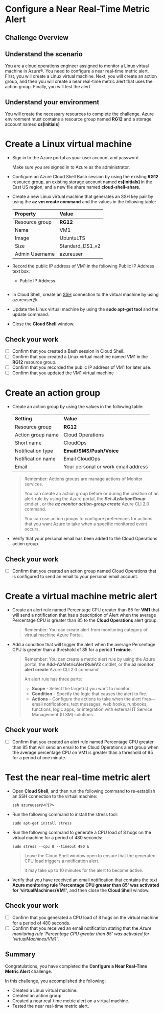 # Configure a Near Real-Time Metric Alert 

## Challenge Overview

## Understand the scenario

You are a cloud operations engineer assigned to monitor a Linux virtual machine in Azure®. You need to configure a near real-time metric alert. First, you will create a Linux virtual machine. Next, you will create an action group, and then you will create a near real-time metric alert that uses the action group. Finally, you will test the alert.

## Understand your environment

You will create the necessary resources to complete the challenge. Azure environment must contains a resource group named **RG12** and a storage account named **cs[initials]**

# Create a Linux virtual machine
- Sign in to the Azure portal as your user account and password.

  Make sure you are signed in to Azure as the administrator.

- Configure an Azure Cloud Shell Bash session by using the existing **RG12** resource group, an existing storage account named **cs[initials]** in the East US region, and a new file share named **cloud-shell-share**.

- Create a new Linux virtual machine that generates an SSH key pair by using the **az vm create command** and the values in the following table:

	| Property       | Value           |
	| :------------- | :-------------- |
	| Resource group | **RG12**        |
	| Name           | VM1             |
	| Image          | UbuntuLTS       |
	| Size           | Standard_DS1_v2 |
	| Admin Username | azureuser       |

- Record the public IP address of VM1 in the following Public IP Address text box:

  - Public IP Address

    ```
    ```

- In Cloud Shell, create an [SSH](https://docs.microsoft.com/en-us/azure/virtual-machines/linux/mac-create-ssh-keys#ssh-into-your-vm) connection to the virtual machine by using azureuser@<PIP>.

- Update the Linux virtual machine by using the **sudo apt-get tool** and the update command.

- Close the **Cloud Shell** window.

## Check your work

- [ ] Confirm that you created a Bash session in Cloud Shell.
- [ ] Confirm that you created a Linux virtual machine named VM1 in the **RG12** resource group.
- [ ] Confirm that you recorded the public IP address of VM1 for later use.
- [ ] Confirm that you updated the VM1 virtual machine

# Create an action group

- Create an action group by using the values in the following table:

  | Setting           | Value                               |
  | :---------------- | :---------------------------------- |
  | Resource group    | **RG12**                            |
  | Action group name | Cloud Operations                    |
  | Short name        | CloudOps                            |
  | Notification type | **Email/SMS/Push/Voice**            |
  | Notification name | Email CloudOps                      |
  | Email             | Your personal or work email address |

  > Remember: Actions groups are manage actions of Monitor services.
  >
  > You can create an action group before or during the creation of an alert rule by using the Azure portal, the ***Set-AzActionGroup*** cmdlet , or the ***az monitor action-group create*** Azure CLI 2.0 command.
  >
  > You can use action groups to configure preferences for actions that you want Azure to take when a specific monitored event occurs.

- Verify that your personal email has been added to the Cloud Operations action group.

## Check your work

- [ ] Confirm that you created an action group named Cloud Operations that is configured to send an email to your personal email account.

# Create a virtual machine metric alert

- Create an alert rule named Percentage CPU greater than 85 for **VM1** that will send a notification that has a description of Alert when the average Percentage CPU is greater than 85 to the **Cloud Operations** alert group.

  > Remember: You can create alert from monitoring category of virtual machine Azure Portal.

- Add a condition that will trigger the alert when the average Percentage CPU is greater than a threshold of 85 for a period **1 minute**.

  > Remember: You can create a metric alert rule by using the Azure portal, the **Add-AzMetricAlertRuleV2** cmdlet, or the **az monitor alert create** Azure CLI 2.0 command.
  >
  > An alert rule has three parts:
  >
  > - **Scope** - Select the target(s) you want to monitor.
  > - **Condition** - Specify the logic that causes the alert to fire.
  > - **Actions** - Configure the actions to take when the alert fires—email notifications, text messages, web hooks, runbooks, functions, logic apps, or integration with external IT Service Management (ITSM) solutions.

## Check your work

- [ ] Confirm that you created an alert rule named Percentage CPU greater than 85 that will send an email to the Cloud Operations alert group when the average percentage CPU on VM1 is greater than a threshold of 85 for a period of one minute.

# Test the near real-time metric alert

- Open **Cloud Shell**, and then run the following command to re-establish an SSH connection to the virtual machine:

  ```
  ssh azureuser@<PIP>
  ```

- Run the following command to install the stress tool:

  ```
  sudo apt-get install stress
  ```

- Run the following command to generate a CPU load of 8 hogs on the virtual machine for a period of 480 seconds:

  ```
  sudo stress --cpu 8 --timeout 480 &
  ```

  > Leave the Cloud Shell window open to ensure that the generated CPU load triggers a notification alert.
  >
  > It may take up to 10 minutes for the alert to become active.

- Verify that you have received an email notification that contains the text **Azure monitoring rule 'Percentage CPU greater than 85' was activated for 'virtualMachines/VM1'**, and then close the **Cloud Shell** window.

## Check your work

- [ ] Confirm that you generated a CPU load of 8 hogs on the virtual machine for a period of 480 seconds.
- [ ] Confirm that you received an email notification stating that the *Azure monitoring rule 'Percentage CPU greater than 85' was activated for 'virtualMachines/VM1'*.

## Summary

Congratulations, you have completed the **Configure a Near Real-Time Metric Alert** challenge.

In this challenge, you accomplished the following:

- Created a Linux virtual machine.
- Created an action group.
- Created a near real-time metric alert on a virtual machine.
- Tested the near real-time metric alert.
